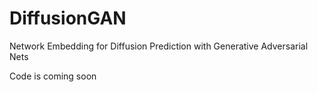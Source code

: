 # DiffusionGAN
Network Embedding for Diffusion Prediction with Generative Adversarial Nets

Code is coming soon
